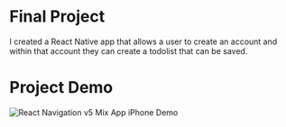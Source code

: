 # Final Project

I created a React Native app that allows a user to create an account and within that account they can create a todolist that can be saved.
# Project Demo
![React Navigation v5 Mix App iPhone Demo](todolist-demo.gif)